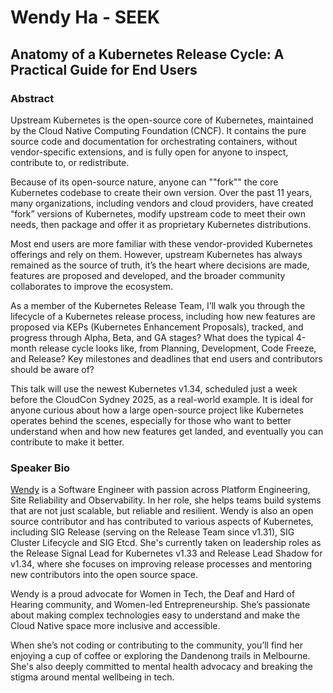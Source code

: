 # Wendy Ha - SEEK
## Anatomy of a Kubernetes Release Cycle: A Practical Guide for End Users
### Abstract
Upstream Kubernetes is the open-source core of Kubernetes, maintained by the Cloud Native Computing Foundation (CNCF). It contains the pure source code and documentation for orchestrating containers, without vendor-specific extensions, and is fully open for anyone to inspect, contribute to, or redistribute.

Because of its open-source nature, anyone can ""fork"" the core Kubernetes codebase to create their own version. Over the past 11 years, many organizations, including vendors and cloud providers, have created “fork” versions of Kubernetes, modify upstream code to meet their own needs, then package and offer it as proprietary Kubernetes distributions.

Most end users are more familiar with these vendor-provided Kubernetes offerings and rely on them. However, upstream Kubernetes has always remained as the source of truth, it’s the heart where decisions are made, features are proposed and developed, and the broader community collaborates to improve the ecosystem.

As a member of the Kubernetes Release Team, I’ll walk you through the lifecycle of a Kubernetes release process, including how new features are proposed via KEPs (Kubernetes Enhancement Proposals), tracked, and progress through Alpha, Beta, and GA stages? What does the typical 4-month release cycle looks like, from Planning, Development, Code Freeze, and Release? Key milestones and deadlines that end users and contributors should be aware of?

This talk will use the newest Kubernetes v1.34, scheduled just a week before the CloudCon Sydney 2025, as a real-world example. It is ideal for anyone curious about how a large open-source project like Kubernetes operates behind the scenes, especially for those who want to better understand when and how new features get landed, and eventually you can contribute to make it better.
### Speaker Bio
[Wendy](https://www.linkedin.com/in/wendyha-sut/) is a Software Engineer with passion across Platform Engineering, Site Reliability and Observability. In her role, she helps teams build systems that are not just scalable, but reliable and resilient. Wendy is also an open source contributor and has contributed to various aspects of Kubernetes, including SIG Release (serving on the Release Team since v1.31), SIG Cluster Lifecycle and SIG Etcd. She's currently taken on leadership roles as the Release Signal Lead for Kubernetes v1.33 and Release Lead Shadow for v1.34, where she focuses on improving release processes and mentoring new contributors into the open source space.

Wendy is a proud advocate for Women in Tech, the Deaf and Hard of Hearing community, and Women-led Entrepreneurship. She’s passionate about making complex technologies easy to understand and make the Cloud Native space more inclusive and accessible.

When she’s not coding or contributing to the community, you’ll find her enjoying a cup of coffee or exploring the Dandenong trails in Melbourne. She's also deeply committed to mental health advocacy and breaking the stigma around mental wellbeing in tech.